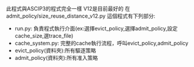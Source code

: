 此程式與ASCIP3的程式完全一樣
V12是目前最好的 在 admit_policy/size_reuse_distance_v12.py
這個程式有下列部分:
- run.py: 負責程式執行介面(ex:選擇evict_policy,選擇admit_policy,設定cache_size,選trace_file)
- cache_system.py: 完整的cache執行流程，呼叫evict_policy,admit_policy
- evict_policy(資料夾):所有驅逐策略
- admit_policy(資料夾):所有准入策略
